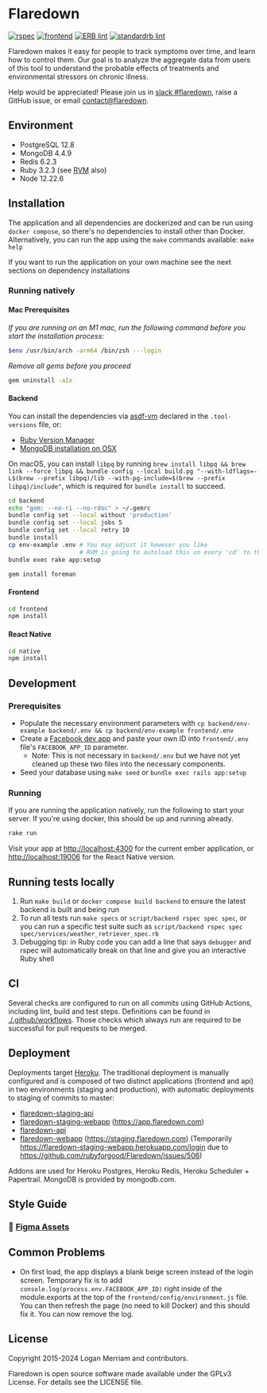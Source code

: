 # Flaredown
[![rspec](https://github.com/rubyforgood/Flaredown/actions/workflows/rspec.yml/badge.svg)](https://github.com/rubyforgood/Flaredown/actions/workflows/rspec.yml)
[![frontend](https://github.com/rubyforgood/Flaredown/actions/workflows/frontend.yml/badge.svg)](https://github.com/rubyforgood/Flaredown/actions/workflows/frontend.yml)
[![ERB lint](https://github.com/rubyforgood/Flaredown/actions/workflows/erb_lint.yml/badge.svg)](https://github.com/rubyforgood/Flaredown/actions/workflows/erb_lint.yml)
[![standardrb lint](https://github.com/rubyforgood/Flaredown/actions/workflows/ruby_lint.yml/badge.svg)](https://github.com/rubyforgood/Flaredown/actions/workflows/ruby_lint.yml)

Flaredown makes it easy for people to track symptoms over time, and learn how to control them. Our goal is to analyze the aggregate data from users of this tool to understand the probable effects of treatments and environmental stressors on chronic illness.

Help would be appreciated! Please join us in [slack #flaredown](https://rubyforgood.herokuapp.com/), raise a GitHub issue, or email <contact@flaredown>.

## Environment

* PostgreSQL 12.8
* MongoDB 4.4.9
* Redis 6.2.3
* Ruby 3.2.3 (see [RVM](https://rvm.io/) also)
* Node 12.22.6

## Installation

The application and all dependencies are dockerized and can be run using `docker compose`, so there's no dependencies to install other than Docker.
Alternatively, you can run the app using the `make` commands available: `make help`

If you want to run the application on your own machine see the next sections on dependency installations

### Running natively

#### Mac Prerequisites

_If you are running on an M1 mac, run the following command before you start the installation process:_
```bash
$env /usr/bin/arch -arm64 /bin/zsh ---login
```

_Remove all gems before you proceed_
```bash
gem uninstall -aIx
```

#### Backend

You can install the dependencies via [asdf-vm](https://asdf-vm.com/) declared in the `.tool-versions` file, or:
- [Ruby Version Manager](https://rvm.io/)
- [MongoDB installation on OSX](https://docs.mongodb.com/manual/tutorial/install-mongodb-on-os-x/)

On macOS, you can install `libpq` by running `brew install libpq && brew link --force libpq && bundle config --local build.pg "--with-ldflags=-L$(brew --prefix libpq)/lib --with-pg-include=$(brew --prefix libpq)/include"`, which is required for `bundle install` to succeed.

```bash
cd backend
echo "gem: --no-ri --no-rdoc" > ~/.gemrc
bundle config set --local without 'production'
bundle config set --local jobs 5
bundle config set --local retry 10
bundle install
cp env-example .env # You may adjust it however you like
                    # RVM is going to autoload this on every 'cd' to the directory
bundle exec rake app:setup

gem install foreman
```

#### Frontend

```bash
cd frontend
npm install
```

#### React Native

```bash
cd native
npm install
```

## Development

### Prerequisites

- Populate the necessary environment parameters with `cp backend/env-example backend/.env && cp backend/env-example frontend/.env`
- Create a [Facebook dev app](https://developers.facebook.com/docs/development/create-an-app) and paste your own ID into `frontend/.env` file's `FACEBOOK_APP_ID` parameter.
    - Note: This is not necessary in `backend/.env` but we have not yet cleaned up these two files into the necessary components.
- Seed your database using `make seed` or `bundle exec rails app:setup`

### Running

If you are running the application natively, run the following to start your server. If you're using docker, this should be up and running already.

```bash
rake run
```

Visit your app at [http://localhost:4300](http://localhost:4300) for the current ember application, or [http://localhost:19006](http://localhost:19006) for the React Native version.

## Running tests locally

1. Run `make build` or `docker compose build backend` to ensure the latest backend is built and being run
2. To run all tests run `make specs` or `script/backend rspec spec spec`, or you can run a specific test suite such as `script/backend rspec spec spec/services/weather_retriever_spec.rb `
3. Debugging tip: in Ruby code you can add a line that says `debugger` and rspec will automatically break on that line and give you an interactive Ruby shell

## CI

Several checks are configured to run on all commits using GitHub Actions, including lint, build and test steps. Definitions can be found in [./.github/workflows](./.github/workflows). Those checks which always run are required to be successful for pull requests to be merged.

## Deployment

Deployments target [Heroku](https://heroku.com). The traditional deployment is manually configured and is composed of two distinct applications (frontend and api) in two environments (staging and production), with automatic deployments to staging of commits to master:

* [flaredown-staging-api](https://dashboard.heroku.com/apps/flaredown-staging-api)
* [flaredown-staging-webapp](https://dashboard.heroku.com/apps/flaredown-staging-webapp) (https://app.flaredown.com)
* [flaredown-api](https://dashboard.heroku.com/apps/flaredown-api)
* [flaredown-webapp](https://dashboard.heroku.com/apps/flaredown-webapp) (https://staging.flaredown.com) (Temporarily https://flaredown-staging-webapp.herokuapp.com/login due to https://github.com/rubyforgood/Flaredown/issues/506)

Addons are used for Heroku Postgres, Heroku Redis, Heroku Scheduler + Papertrail. MongoDB is provided by mongodb.com.

## Style Guide

### 🎨 [Figma Assets](https://www.figma.com/proto/MBVn73pD6JbBkxd65KSZHr/Flaredown-Guide?page-id=0%3A1&node-id=1%3A3&viewport=241%2C48%2C0.45&scaling=contain&starting-point-node-id=1%3A3)

## Common Problems
* On first load, the app displays a blank beige screen instead of the login screen. Temporary fix is to add  `console.log(process.env.FACEBOOK_APP_ID)` right inside of the module.exports at the top of the `frontend/config/environment.js` file. You can then refresh the page (no need to kill Docker) and this should fix it. You can now remove the log.

## License
Copyright 2015-2024 Logan Merriam and contributors.

Flaredown is open source software made available under the GPLv3 License. For details see the LICENSE file.
